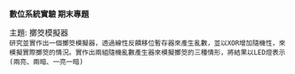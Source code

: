 **數位系統實驗 期末專題**  
  
主題: 擲筊模擬器  
`研究並實作出一個擲筊模擬器，透過線性反饋移位暫存器來產生亂數，並以XOR增加隨機性，來模擬實際擲筊的情況。實作出兩組隨機亂數產生器來模擬擲筊的三種情形，將結果以LED燈表示(兩亮、兩暗、一亮一暗)`
